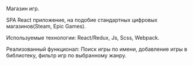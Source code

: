 Магазин игр.


SPA React приложение, на подобие стандартных цифровых магазинов(Steam, Epic Games).

Используемые технологии: React/Redux, Js, Scss, Webpack. 

Реализованный функционал: Поиск игры по имени, добавление игры в библиотеку, фильтр игр по выбранному жанру.
